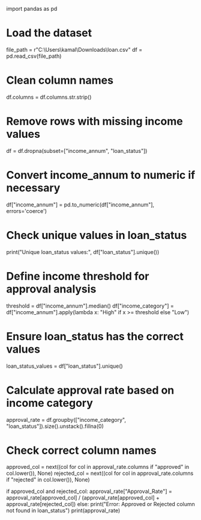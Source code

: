 import pandas as pd

# Load the dataset
file_path = r"C:\Users\kamal\Downloads\loan.csv"
df = pd.read_csv(file_path)

# Clean column names
df.columns = df.columns.str.strip()

# Remove rows with missing income values
df = df.dropna(subset=["income_annum", "loan_status"])

# Convert income_annum to numeric if necessary
df["income_annum"] = pd.to_numeric(df["income_annum"], errors='coerce')

# Check unique values in loan_status
print("Unique loan_status values:", df["loan_status"].unique())

# Define income threshold for approval analysis
threshold = df["income_annum"].median()
df["income_category"] = df["income_annum"].apply(lambda x: "High" if x >= threshold else "Low")

# Ensure loan_status has the correct values
loan_status_values = df["loan_status"].unique()

# Calculate approval rate based on income category
approval_rate = df.groupby(["income_category", "loan_status"]).size().unstack().fillna(0)

# Check correct column names
approved_col = next((col for col in approval_rate.columns if "approved" in col.lower()), None)
rejected_col = next((col for col in approval_rate.columns if "rejected" in col.lower()), None)

if approved_col and rejected_col:
    approval_rate["Approval_Rate"] = approval_rate[approved_col] / (approval_rate[approved_col] + approval_rate[rejected_col])
else:
    print("Error: Approved or Rejected column not found in loan_status")
print(approval_rate)

